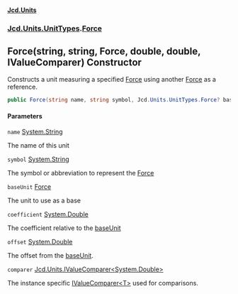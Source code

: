 #### [Jcd.Units](index.md 'index')
### [Jcd.Units.UnitTypes](Jcd.Units.UnitTypes.md 'Jcd.Units.UnitTypes').[Force](Force.md 'Jcd.Units.UnitTypes.Force')

## Force(string, string, Force, double, double, IValueComparer<double>) Constructor

Constructs a unit measuring a specified [Force](Force.md 'Jcd.Units.UnitTypes.Force') using another [Force](Force.md 'Jcd.Units.UnitTypes.Force') as a reference.

```csharp
public Force(string name, string symbol, Jcd.Units.UnitTypes.Force? baseUnit=null, double coefficient=1.0, double offset=0.0, Jcd.Units.IValueComparer<double>? comparer=null);
```
#### Parameters

<a name='Jcd.Units.UnitTypes.Force.Force(string,string,Jcd.Units.UnitTypes.Force,double,double,Jcd.Units.IValueComparer_double_).name'></a>

`name` [System.String](https://docs.microsoft.com/en-us/dotnet/api/System.String 'System.String')

The name of this unit

<a name='Jcd.Units.UnitTypes.Force.Force(string,string,Jcd.Units.UnitTypes.Force,double,double,Jcd.Units.IValueComparer_double_).symbol'></a>

`symbol` [System.String](https://docs.microsoft.com/en-us/dotnet/api/System.String 'System.String')

The symbol or abbreviation to represent the [Force](Force.md 'Jcd.Units.UnitTypes.Force')

<a name='Jcd.Units.UnitTypes.Force.Force(string,string,Jcd.Units.UnitTypes.Force,double,double,Jcd.Units.IValueComparer_double_).baseUnit'></a>

`baseUnit` [Force](Force.md 'Jcd.Units.UnitTypes.Force')

The unit to use as a base

<a name='Jcd.Units.UnitTypes.Force.Force(string,string,Jcd.Units.UnitTypes.Force,double,double,Jcd.Units.IValueComparer_double_).coefficient'></a>

`coefficient` [System.Double](https://docs.microsoft.com/en-us/dotnet/api/System.Double 'System.Double')

The coefficient relative to the [baseUnit](Force..ctor.unUF5LBAxk1lbh458eaXpg.md#Jcd.Units.UnitTypes.Force.Force(string,string,Jcd.Units.UnitTypes.Force,double,double,Jcd.Units.IValueComparer_double_).baseUnit 'Jcd.Units.UnitTypes.Force.Force(string, string, Jcd.Units.UnitTypes.Force, double, double, Jcd.Units.IValueComparer<double>).baseUnit')

<a name='Jcd.Units.UnitTypes.Force.Force(string,string,Jcd.Units.UnitTypes.Force,double,double,Jcd.Units.IValueComparer_double_).offset'></a>

`offset` [System.Double](https://docs.microsoft.com/en-us/dotnet/api/System.Double 'System.Double')

The offset from the [baseUnit](Force..ctor.unUF5LBAxk1lbh458eaXpg.md#Jcd.Units.UnitTypes.Force.Force(string,string,Jcd.Units.UnitTypes.Force,double,double,Jcd.Units.IValueComparer_double_).baseUnit 'Jcd.Units.UnitTypes.Force.Force(string, string, Jcd.Units.UnitTypes.Force, double, double, Jcd.Units.IValueComparer<double>).baseUnit').

<a name='Jcd.Units.UnitTypes.Force.Force(string,string,Jcd.Units.UnitTypes.Force,double,double,Jcd.Units.IValueComparer_double_).comparer'></a>

`comparer` [Jcd.Units.IValueComparer&lt;](IValueComparer_T_.md 'Jcd.Units.IValueComparer<T>')[System.Double](https://docs.microsoft.com/en-us/dotnet/api/System.Double 'System.Double')[&gt;](IValueComparer_T_.md 'Jcd.Units.IValueComparer<T>')

The instance specific [IValueComparer&lt;T&gt;](IValueComparer_T_.md 'Jcd.Units.IValueComparer<T>') used for comparisons.
